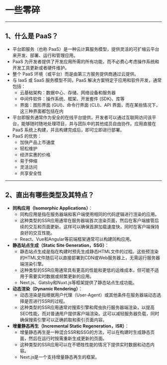# 一些零碎

---

## 1、什么是 PaaS？

- 平台即服务（也称 PaaS）是一种云计算服务模型，提供灵活的可扩缩云平台来开发、部署、运行和管理应用。
- PaaS 为开发者提供了开发应用所需的所有功能，而不必费心考虑操作系统和开发工具更新或者硬件维护。
- 整个 PaaS 环境（或平台）而是由第三方服务提供商通过云提供。
- 与 IaaS 或 SaaS 服务模型不同，PaaS 解决方案特定于应用和软件开发，通常包括：
  - 云基础架构：数据中心、存储、网络设备和服务器
  - 中间件软件：操作系统、框架、开发套件 (SDK)、库等
  - 界面：图形界面 (GUI)、命令行界面 (CLI)、API 界面，而在某些情况下，这三种界面都包括在内
- 平台即服务通常作为安全的在线平台提供，开发者可以通过互联网访问该平台，能够随时随地处理项目，并与团队中的其他成员自由协作。应用直接在 PaaS 系统上构建，并且构建完成后，即可立即进行部署。
- PaaS 的优势：
  - 加快产品上市速度
  - 轻松维护
  - 经济实惠的价格
  - 易于伸缩
  - 灵活访问
  - 共享安全性

---

## 2、直出有哪些类型及其特点？

- **同构应用（Isomorphic Applications）**：
  - 同构应用是指在服务器端和客户端使用相同的代码逻辑进行渲染的应用。
  - 这种类型的SSR应用通常在服务器端首次渲染页面，然后在客户端接管后续的交互和页面更新。这样可以确保首屏加载速度快，同时在客户端保持良好的交互性能。
  - React、Vue和Angular等前端框架通常可以构建同构应用。
- **静态站点生成（Static Site Generation，SSG）**：
  - 静态站点生成是指在构建时预先生成静态HTML文件的过程。这些预渲染的HTML文件随后可以直接部署到CDN或Web服务器上，无需运行服务器端渲染引擎。
  - 这种类型的SSR应用通常具有更高的性能和更低的运维成本，但可能不适用于需要实时数据或频繁更新的应用。
  - Next.js、Gatsby和Nuxt.js等框架提供了静态站点生成功能。
- **动态渲染（Dynamic Rendering）**：
  - 动态渲染是指根据用户代理（User-Agent）或其他条件在服务器端动态选择是否进行SSR的过程。
  - 这种类型的SSR应用通常对搜索引擎和爬虫执行服务器端渲染，以提高SEO性能，而对普通用户提供客户端渲染。这可以减轻服务器负载，同时确保搜索引擎可以正确抓取和索引页面内容。
- **增量静态再生（Incremental Static Regeneration，ISR）**：
  - 增量静态再生是一种混合SSR和SSG的方法，可以在构建时生成静态页面，然后在运行时按需重新生成更新的页面。
  - 这种类型的SSR应用可以在不牺牲性能的情况下提供实时数据和动态内容。
  - Next.js是一个支持增量静态再生的框架。
